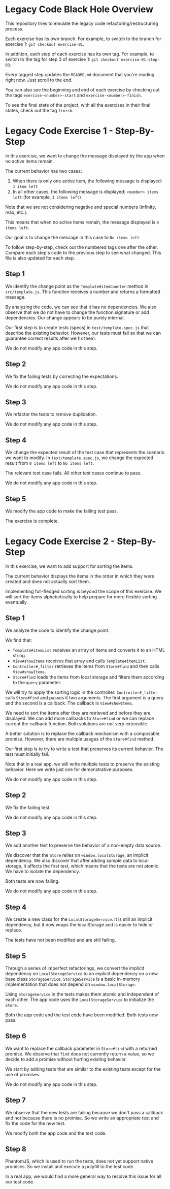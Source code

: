 # Legacy Code Black Hole Overview

This repository tries to emulate the legacy code refactoring/restructuring process.

Each exercise has its own branch.
For example, to switch to the branch for exercise 1: `git checkout exercise-01`.

In addition, each step of each exercise has its own tag.
For example, to switch to the tag for step 3 of exercise 1: `git checkout exercise-01-step-03`.

Every tagged step updates the `README.md` document that you're reading right now.
Just scroll to the end.

You can also see the beginning and end of each exercise by checking out
the tags `exercise-<number>-start` and `exercise-<number>-finish`.

To see the final state of the project, with all the exercises in their final states, check out the tag `finish`.


# Legacy Code Exercise 1 - Step-By-Step

In this exercise, we want to change the message displayed by the app when no active items remain.

The current behavior has two cases:

1. When there is only one active item, the following message is displayed: `1 item left`
2. In all other cases, the following message is displayed: `<number> items left` (for example, `3 items left`)

Note that we are not considering negative and special numbers (infinity, max, etc.).

This means that when no active items remain, the message displayed is `0 items left`.

Our goal is to change the message in this case to `No items left`.

To follow step-by-step, check out the numbered tags one after the other.
Compare each step's code to the previous step to see what changed.
This file is also updated for each step.

## Step 1

We identify the change point as the `Template#itemCounter` method in `src/template.js`.
This function receives a number and returns a formatted message.

By analyzing the code, we can see that it has no dependencies.
We also observe that we do not have to change the function signature or add dependencies.
Our change appears to be purely internal.

Our first step is to create tests (specs) in `test/template.spec.js` that describe the existing behavior.
However, our tests must fail so that we can guarantee correct results after we fix them.

We do not modify any app code in this step.

## Step 2

We fix the failing tests by correcting the expectations.

We do not modify any app code in this step.

## Step 3

We refactor the tests to remove duplication.

We do not modify any app code in this step.

## Step 4

We change the expected result of the test case that represents the scenario we want to modify.
In `test/template.spec.js`, we change the expected result from `0 items left` to `No items left`.

The relevant test case fails. All other test cases continue to pass.

We do not modify any app code in this step.

## Step 5

We modify the app code to make the failing test pass.

The exercise is complete.


# Legacy Code Exercise 2 - Step-By-Step

In this exercise, we want to add support for sorting the items.

The current behavior displays the items in the order in which they were created and does not actually sort them.

Implementing full-fledged sorting is beyond the scope of this exercise.
We will sort the items alphabetically to help prepare for more flexible sorting eventually.

## Step 1

We analyze the code to identify the change point.

We find that:
* `Template#itemList` receives an array of items and converts it to an HTML string.
* `View#showItems` receives that array and calls `Template#itemList`.
* `Controller#_filter` retrieves the items from `Store#find` and then calls `View#showItems`.
* `Store#find` loads the items from local storage and filters them according to the `query` parameter.

We will try to apply the sorting logic in the controller.
`Controller#_filter` calls `Store#find` and passes it two arguments.
The first argument is a query and the second is a callback.
The callback is `View#showItems`.

We need to sort the items after they are retrieved and before they are displayed.
We can add more callbacks to `Store#find` or we can replace current the callback function.
Both solutions are not very extensible.

A better solution is to replace the callback mechanism with a composable promise.
However, there are multiple usages of the `Store#find` method.

Our first step is to try to write a test that preserves its current behavior.
The test must initially fail.

Note that in a real app, we will write multiple tests to preserve the existing behavior.
Here we write just one for demonstrative purposes.

We do not modify any app code in this step.

## Step 2

We fix the failing test.

We do not modify any app code in this step.

## Step 3

We add another test to preserve the behavior of a non-empty data source.

We discover that the `Store` relies on `window.localStorage`, an implicit dependency.
We also discover that after adding sample data to local storage, it affects the first test, which means that the tests are not atomic.
We have to isolate the dependency.

Both tests are now failing.

We do not modify any app code in this step.

## Step 4

We create a new class for the `LocalStorageService`.
It is still an implicit dependency, but it now wraps the localStorage and is easier to hide or replace.

The tests have not been modified and are still failing.

## Step 5

Through a series of imperfect refactorings, we convert the implicit dependency on `LocalStorageService` to an explicit dependency on a new base class `StorageService`.
`StorageService` is a basic in-memory implementation that does not depend on `window.localStorage`.

Using `StorageService` in the tests makes them atomic and independent of each other.
The app code uses the `LocalStorageService` to initialize the `Store`.

Both the app code and the test code have been modified.
Both tests now pass.

## Step 6

We want to replace the callback parameter in `Store#find` with a returned promise.
We observe that `find` does not currently return a value, so we decide to add a promise without hurting existing behavior.

We start by adding tests that are similar to the existing tests except for the use of promises.

We do not modify any app code in this step.

## Step 7

We observe that the new tests are failing because we don't pass a callback and not because there is no promise.
So we write an appropriate test and fix the code for the new test.

We modify both the app code and the test code.

## Step 8

PhantomJS, which is used to run the tests, does not yet support native promises.
So we install and execute a polyfill to the test code.

In a real app, we would find a more general way to resolve this issue for all our test code.